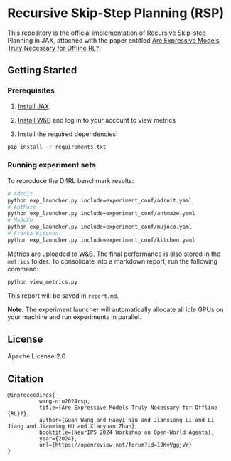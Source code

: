 # Recursive Skip-Step Planning (RSP)

This repository is the official implementation of Recursive Skip-step Planning in JAX, attached with the paper entitled [Are Expressive Models Truly Necessary for Offline RL?](https://openreview.net/forum?id=19KvVggjVr).

## Getting Started

### Prerequisites

1. [Install JAX](https://github.com/google/jax#installation)

2. [Install W&B](https://github.com/wandb/wandb) and log in to your account to view metrics

3. Install the required dependencies:

```bash
pip install -r requirements.txt
```

### Running experiment sets

To reproduce the D4RL benchmark results:

```bash
# Adroit
python exp_launcher.py include=experiment_conf/adroit.yaml
# AntMaze
python exp_launcher.py include=experiment_conf/antmaze.yaml
# MuJoCo
python exp_launcher.py include=experiment_conf/mujoco.yaml
# Franka Kitchen
python exp_launcher.py include=experiment_conf/kitchen.yaml
```

Metrics are uploaded to W&B. The final performance is also stored in the `metrics` folder. To consolidate into a markdown report, run the following command:

```bash
python view_metrics.py
```

This report will be saved in `report.md`.

**Note**: The experiment launcher will automatically allocate all idle GPUs on your machine and run experiments in parallel.

## License

Apache License 2.0

## Citation
```
@inproceedings{
          wang-niu2024rsp,
          title={Are Expressive Models Truly Necessary for Offline {RL}?},
          author={Guan Wang and Haoyi Niu and Jianxiong Li and Li Jiang and Jianming HU and Xianyuan Zhan},
          booktitle={NeurIPS 2024 Workshop on Open-World Agents},
          year={2024},
          url={https://openreview.net/forum?id=19KvVggjVr}
}
```
